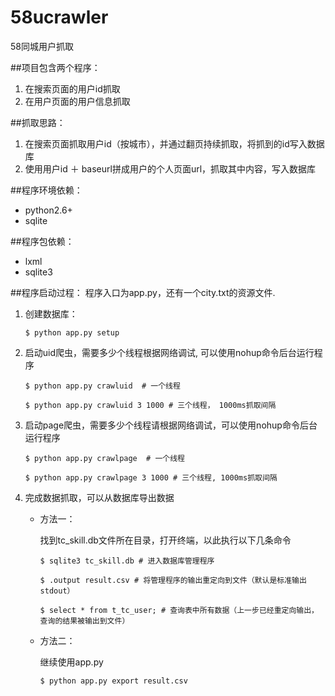 58ucrawler
==========

58同城用户抓取

##项目包含两个程序：
1. 在搜索页面的用户id抓取
2. 在用户页面的用户信息抓取

##抓取思路：
1. 在搜索页面抓取用户id（按城市），并通过翻页持续抓取，将抓到的id写入数据库
2. 使用用户id ＋ baseurl拼成用户的个人页面url，抓取其中内容，写入数据库

##程序环境依赖：
* python2.6+
* sqlite

##程序包依赖：
* lxml  
* sqlite3 


##程序启动过程：
程序入口为app.py，还有一个city.txt的资源文件.

1. 创建数据库：

    `$ python app.py setup`
2. 启动uid爬虫，需要多少个线程根据网络调试, 可以使用nohup命令后台运行程序

    `$ python app.py crawluid  # 一个线程`
    
    `$ python app.py crawluid 3 1000 # 三个线程， 1000ms抓取间隔`
3. 启动page爬虫，需要多少个线程请根据网络调试，可以使用nohup命令后台运行程序

    `$ python app.py crawlpage  # 一个线程`
    
    `$ python app.py crawlpage 3 1000 # 三个线程, 1000ms抓取间隔`
4. 完成数据抓取，可以从数据库导出数据

    * 方法一：
    
        找到tc_skill.db文件所在目录，打开终端，以此执行以下几条命令
        
        `$ sqlite3 tc_skill.db # 进入数据库管理程序`
        
        `$ .output result.csv # 将管理程序的输出重定向到文件（默认是标准输出stdout）`
        
        `$ select * from t_tc_user; # 查询表中所有数据（上一步已经重定向输出，查询的结果被输出到文件）`
        
    * 方法二：
    
        继续使用app.py
        
        `$ python app.py export result.csv`
